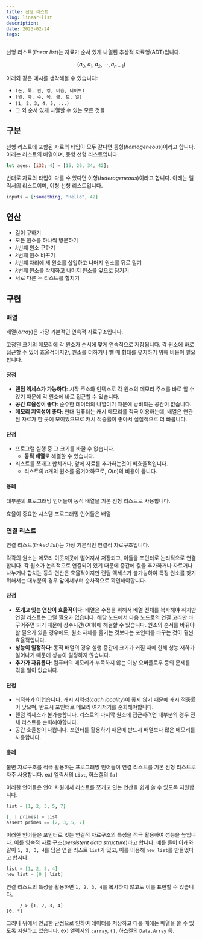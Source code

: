 ```yaml
---
title: 선형 리스트
slug: linear-list
description: 
date: 2023-02-24
tags:
---
```


선형 리스트(*linear list*)는 자료가 순서 있게 나열된 추상적 자료형(ADT)입니다.

$$
(a_0, a_1, a_2, \cdots, a_{n-1})
$$

아래와 같은 예시를 생각해볼 수 있습니다:

- `(폰, 룩, 퀸, 킹, 비숍, 나이트)`
- `(월, 화, 수, 목, 금, 토, 일)`
- `(1, 2, 3, 4, 5, ...)`
- 그 외 순서 있게 나열할 수 있는 모든 것들

## 구분

선형 리스트에 포함된 자료의 타입이 모두 같다면 동형(*homogeneous*)이라고 합니다.
아래는 러스트의 배열이며, 동형 선형 리스트입니다.

```rust
let ages: [i32; 4] = [15, 26, 34, 42];
```

반대로 자료의 타입이 다를 수 있다면 이형(*heterogeneous*)이라고 합니다.
아래는 엘릭서의 리스트이며, 이형 선형 리스트입니다.

```elixir
inputs = [:something, "Hello", 42]
```

## 연산

- 길이 구하기
- 모든 원소를 하나씩 방문하기
- $k$번째 원소 구하기
- $k$번째 원소 바꾸기
- $k$번째 자리에 새 원소를 삽입하고 나머지 원소를 뒤로 밀기
- $k$번째 원소를 삭제하고 나머지 원소를 앞으로 당기기
- 서로 다른 두 리스트를 합치기

## 구현

### 배열

배열(*array*)은 가장 기본적인 연속적 자료구조입니다.

고정된 크기의 메모리에 각 원소가 순서에 맞게 연속적으로 저장됩니다.
각 원소에 바로 접근할 수 있어 효율적이지만, 원소를 더하거나 뺄 때 형태를
유지하기 위해 비용이 필요합니다.

#### 장점

- **랜덤 엑세스가 가능하다**: 시작 주소와 인덱스로 각 원소의 메모리 주소를 바로
  알 수 있기 때문에 각 원소에 바로 접근할 수 있습니다.
- **공간 효율성이 좋다**: 순수한 데이터의 나열이기 때문에 낭비되는 공간이 없습니다.
- **메모리 지역성이 좋다**: 현대 컴퓨터는 캐시 메모리를 적극 이용하는데, 배열은
  연관된 자료가 한 곳에 모여있으므로 캐시 적중률이 좋아서 실질적으로 더 빠릅니다.
  
#### 단점

- 프로그램 실행 중 그 크기를 바꿀 수 없습니다.
  - **동적 배열**로 해결할 수 있습니다.
- 리스트를 쪼개고 합치거나, 앞에 자료를 추가하는것이 비효율적입니다.
  - 리스트의 $n$개의 원소를 옮겨야하므로, $O(n)$의 비용이 듭니다.
  
#### 용례

대부분의 프로그래밍 언어들이 동적 배열을 기본 선형 리스트로 사용합니다.

효율이 중요한 시스템 프로그래밍 언어들은 배열


### 연결 리스트

연결 리스트(*linked list*)는 가장 기본적인 연결적 자료구조입니다.

각각의 원소는 메모리 이곳저곳에 떨어져서 저장되고, 이들을 포인터로 논리적으로
연결합니다. 각 원소가 논리적으로 연결되어 있기 때문에 중간에 값을 추가하거나
자르거나 나누거나 합치는 등의 연산은 효율적이지만 랜덤 엑세스가 불가능하여
특정 원소를 찾기 위해서는 대부분의 경우 앞에서부터 순차적으로 확인해야합니다.

#### 장점

- **쪼개고 잇는 연산이 효율적이다**: 배열은 수정을 위해서 배열 전체를 복사해야
  하지만 연결 리스트는 그럴 필요가 없습니다. 해당 노드에서 다음 노드로의
  연결 고리만 바꾸어주면 되기 때문에 상수시간($O(1)$)에 해결할 수 있습니다.
  원소의 순서를 바꿔야할 필요가 있을 경우에도, 원소 자체를 옮기는 것보다는
  포인터를 바꾸는 것이 훨씬 효율적입니다.
- **성능이 일정하다**: 동적 배열의 경우 실행 중간에 크기가 커질 때에 한해
  성능 저하가 일어나기 때문에 성능이 일정하지 않습니다.
- **추가가 자유롭다**: 컴퓨터의 메모리가 부족하지 않는 이상 오버플로우 등의
  문제를 겪을 일이 없습니다.
  
#### 단점

- 최적화가 어렵습니다. 캐시 지역성(*cach locality*)이 좋지 않기 때문에 캐시
  적중률이 낮으며, 반드시 포인터로 메모리 여기저기를 순회해야합니다.
- 랜덤 엑세스가 불가능합니다. 리스트의 마지막 원소에 접근하려면 대부분의 경우
  전체 리스트를 순회해야합니다.
- 공간 효율성이 나쁩니다. 포인터를 활용하기 때문에 반드시 배열보다 많은 메모리를
  사용합니다.

#### 용례

불변 자료구조를 적극 활용하는 프로그래밍 언어들이 연결 리스트를 기본 선형 리스트로
자주 사용합니다. ex) 엘릭서의 `List`, 하스켈의 `[a]`

이러한 언어들은 언어 차원에서 리스트를 쪼개고 잇는 연산을 쉽게 쓸 수 있도록 지원합니다.

```elixir
list = [1, 2, 3, 5, 7]

[_ | primes] = list
assert primes == [2, 3, 5, 7]
```

이러한 언어들은 포인터로 잇는 연결적 자료구조의 특성을 적극 활용하여 성능을 높입니다.
이를 영속적 자료 구조(*persistent data structure*)라고 합니다. 
예를 들어 아래와 같이 `1, 2, 3, 4`를 담은 연결 리스트 `list`가 있고, 이를 이용해
`new_list`를 만들었다고 합시다:

```elixir
list = [1, 2, 3, 4]
new_list = [0 | list]
```

연결 리스트의 특성을 활용하면 `1, 2, 3, 4`를 복사하지 않고도 이를 표현할 수 있습니다.

```
     /-> [1, 2, 3, 4]
[0, *]
```

그러나 위에서 언급한 단점으로 인하여 데이터를 저장하고 다룰 때에는 배열을 쓸 수
있도록 지원하고 있습니다. ex) 엘릭서의 `:array`, `{}`, 하스켈의 `Data.Array` 등.
